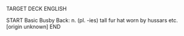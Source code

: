 TARGET DECK
ENGLISH

START
Basic
Busby
Back: n. (pl. -ies) tall fur hat worn by hussars etc. [origin unknown]
END

